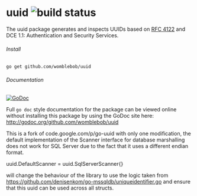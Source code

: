 
# uuid ![build status](https://travis-ci.org/womblebob/uuid.svg?branch=master)
The uuid package generates and inspects UUIDs based on [RFC 4122](http://tools.ietf.org/html/rfc4122) and DCE 1.1: Authentication and Security Services. 

###### Install
`go get github.com/womblebob/uuid`

###### Documentation 
[![GoDoc](https://godoc.org/github.com/womblebob/uuid?status.svg)](http://godoc.org/github.com/womblebob/uuid)

Full `go doc` style documentation for the package can be viewed online without installing this package by using the GoDoc site here: 
http://godoc.org/github.com/womblebob/uuid

This is a fork of code.google.com/p/go-uuid with only one modification, the default implementation of the Scanner interface for database marshalling does not work for SQL Server due to the fact that it uses a different endian format.

uuid.DefaultScanner = uuid.SqlServerScanner{}

will change the behaviour of the library to use the logic taken from https://github.com/denisenkom/go-mssqldb/uniqueidentifier.go and ensure that this uuid can be used across all structs.
